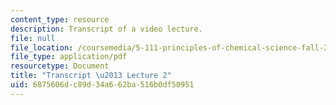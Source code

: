 ```yaml
---
content_type: resource
description: Transcript of a video lecture.
file: null
file_location: /coursemedia/5-111-principles-of-chemical-science-fall-2008/6875606dc89d34a662ba516b0df50951_5-111F08-L02.pdf
file_type: application/pdf
resourcetype: Document
title: "Transcript \u2013 Lecture 2"
uid: 6875606d-c89d-34a6-62ba-516b0df50951
---
```

